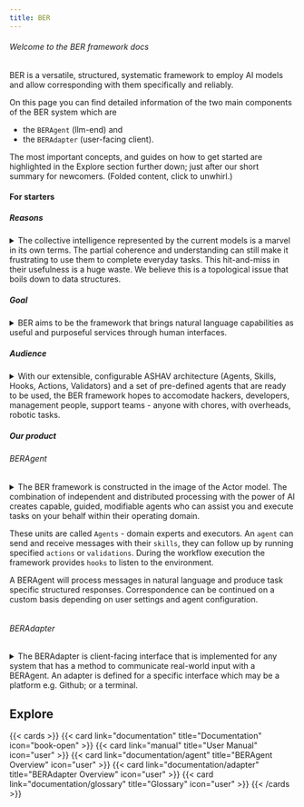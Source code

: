 ```yaml
---
title: BER
---
```


###### Welcome to the BER framework docs

BER is a versatile, structured, systematic framework to employ AI models and allow corresponding with them specifically and reliably.

On this page you can find detailed information of the two main components of the BER system which are
 - the `BERAgent` (llm-end) and
 - the `BERAdapter` (user-facing client).

The most important concepts, and guides on how to get started are highlighted in the Explore section further down; just after our short summary for newcomers. (Folded content, click to unwhirl.)

#### For starters
##### Reasons
<details>
<summary>The collective intelligence represented by the current models is a marvel in its own terms. The partial coherence and understanding can still make it frustrating to use them to complete everyday tasks. This hit-and-miss in their usefulness is a huge waste. We believe this is a topological issue that boils down to data structures.</summary>
</details>

##### Goal
<details>
<summary>BER aims to be the framework that brings natural language capabilities as useful and purposeful services through human interfaces.</summary>
</details>

##### Audience
<details>
<summary>With our extensible, configurable ASHAV architecture (Agents, Skills, Hooks, Actions, Validators) and a set of pre-defined agents that are ready to be used, the BER framework hopes to accomodate hackers, developers, management people, support teams - anyone with chores, with overheads, robotic tasks.</summary>
</details>

##### Our product
###### BERAgent
<details>
<summary>The BER framework is constructed in the image of the Actor model. The combination of independent and distributed processing with the power of AI creates capable, guided, modifiable agents who can assist you and execute tasks on your behalf within their operating domain.

These units are called `Agents` - domain experts and executors. An `agent` can send and receive messages with their `skills`, they can follow up by running specified `actions` or `validations`. During the workflow execution the framework provides `hooks` to listen to the environment.

A BERAgent will process messages in natural language and produce task specific structured responses. Correspondence can be continued on a custom basis depending on user settings and agent configuration.</summary>
</details>

###### BERAdapter
<details>
<summary>The BERAdapter is client-facing interface that is implemented for any system that has a method to communicate real-world input with a BERAgent. An adapter is defined for a specific interface which may be a platform e.g. Github; or a terminal.</summary>
</details>


## Explore
{{< cards >}}
{{< card link="documentation" title="Documentation" icon="book-open" >}}
{{< card link="manual" title="User Manual" icon="user" >}}
{{< card link="documentation/agent" title="BERAgent Overview" icon="user" >}}
{{< card link="documentation/adapter" title="BERAdapter Overview" icon="user" >}}
{{< card link="documentation/glossary" title="Glossary" icon="user" >}}
{{< /cards >}}
